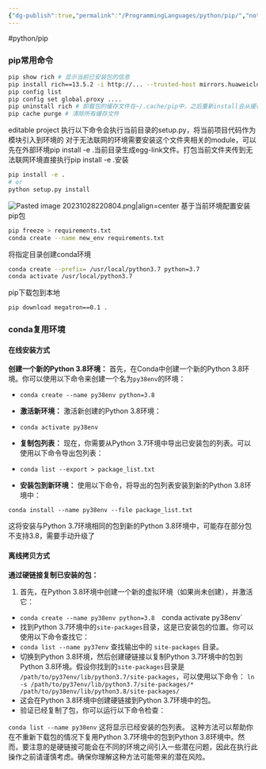 ```yaml
---
{"dg-publish":true,"permalink":"/ProgrammingLanguages/python/pip/","noteIcon":"3"}
---
```


#python/pip
### pip常用命令

```bash
pip show rich # 显示当前已安装包的信息
pip install rich==13.5.2 -i http://... --trusted-host mirrors.huaweicloud.com
pip config list
pip config set global.proxy ....
pip uninstall rich # 卸载包的缓存文件在~/.cache/pip中，之后重新install会从缓存中获取
pip cache purge # 清除所有缓存文件
```

editable project
执行以下命令会执行当前目录的setup.py，将当前项目代码作为模块引入到环境的
对于无法联网的环境需要安装这个文件夹相关的module，可以先在外部环境pip install -e .当前目录生成egg-link文件。打包当前文件夹传到无法联网环境直接执行pip install -e .安装


```bash
pip install -e .
# or
python setup.py install

```

![Pasted image 20231028220804.png|align=center](/img/user/pics/Pasted%20image%2020231028220804.png)
基于当前环境配置安装pip包

```bash
pip freeze > requirements.txt
conda create --name new_env requirements.txt

```

将指定目录创建conda环境

```bash
conda create --prefix= /usr/local/python3.7 python=3.7
conda activate /usr/local/python3.7

```

pip下载包到本地

```bash
pip download megatron==0.1 .

```

### conda复用环境
#### 在线安装方式
**创建一个新的Python 3.8环境：** 首先，在Conda中创建一个新的Python 3.8环境。你可以使用以下命令来创建一个名为`py38env`的环境：

- `conda create --name py38env python=3.8`
    
- **激活新环境：** 激活新创建的Python 3.8环境：
    
- `conda activate py38env`
- **复制包列表：** 现在，你需要从Python 3.7环境中导出已安装包的列表。可以使用以下命令导出包列表：
- `conda list --export > package_list.txt`

- **安装包到新环境：** 使用以下命令，将导出的包列表安装到新的Python 3.8环境中：   

`conda install --name py38env --file package_list.txt`

这将安装与Python 3.7环境相同的包到新的Python 3.8环境中，可能存在部分包不支持3.8，需要手动升级了
#### 离线拷贝方式
**通过硬链接复制已安装的包：**

1. 首先，在Python 3.8环境中创建一个新的虚拟环境（如果尚未创建），并激活它：
- `conda create --name py38env python=3.8 
   `conda activate py38env` 
- 找到Python 3.7环境中的`site-packages`目录，这是已安装包的位置。你可以使用以下命令查找它：
- `conda list --name py37env`
    查找输出中的 `site-packages` 目录。
- 切换到Python 3.8环境，然后创建硬链接以复制Python 3.7环境中的包到Python 3.8环境。假设你找到的`site-packages`目录是 `/path/to/py37env/lib/python3.7/site-packages`，可以使用以下命令：
	`ln -s /path/to/py37env/lib/python3.7/site-packages/* /path/to/py38env/lib/python3.8/site-packages/` 
- 这会在Python 3.8环境中创建硬链接到Python 3.7环境中的包。 
- 验证已经复制了包，你可以运行以下命令检查：

 `conda list --name py38env` 
这将显示已经安装的包列表。
这种方法可以帮助你在不重新下载包的情况下复用Python 3.7环境中的包到Python 3.8环境中。然而，要注意的是硬链接可能会在不同的环境之间引入一些潜在问题，因此在执行此操作之前请谨慎考虑。确保你理解这种方法可能带来的潜在风险。